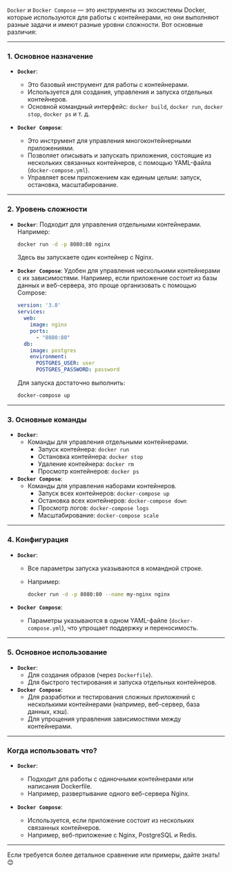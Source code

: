 `Docker` и `Docker Compose` — это инструменты из экосистемы Docker, которые используются для работы с контейнерами, но они выполняют разные задачи и имеют разные уровни сложности. Вот основные различия:

---

### **1. Основное назначение**

- **`Docker`**:
    
    - Это базовый инструмент для работы с контейнерами.
    - Используется для создания, управления и запуска отдельных контейнеров.
    - Основной командный интерфейс: `docker build`, `docker run`, `docker stop`, `docker ps` и т. д.
- **`Docker Compose`**:
    
    - Это инструмент для управления многоконтейнерными приложениями.
    - Позволяет описывать и запускать приложения, состоящие из нескольких связанных контейнеров, с помощью YAML-файла (`docker-compose.yml`).
    - Управляет всем приложением как единым целым: запуск, остановка, масштабирование.

---

### **2. Уровень сложности**

- **`Docker`**: Подходит для управления отдельными контейнерами. Например:
    
    ```bash
    docker run -d -p 8080:80 nginx
    ```
    
    Здесь вы запускаете один контейнер с Nginx.
    
- **`Docker Compose`**: Удобен для управления несколькими контейнерами с их зависимостями. Например, если приложение состоит из базы данных и веб-сервера, это проще организовать с помощью Compose:
    
    ```yaml
    version: '3.8'
    services:
      web:
        image: nginx
        ports:
          - "8080:80"
      db:
        image: postgres
        environment:
          POSTGRES_USER: user
          POSTGRES_PASSWORD: password
    ```
    
    Для запуска достаточно выполнить:
    
    ```bash
    docker-compose up
    ```
    

---

### **3. Основные команды**

- **`Docker`**:
    - Команды для управления отдельными контейнерами.
        - Запуск контейнера: `docker run`
        - Остановка контейнера: `docker stop`
        - Удаление контейнера: `docker rm`
        - Просмотр контейнеров: `docker ps`
- **`Docker Compose`**:
    - Команды для управления наборами контейнеров.
        - Запуск всех контейнеров: `docker-compose up`
        - Остановка всех контейнеров: `docker-compose down`
        - Просмотр логов: `docker-compose logs`
        - Масштабирование: `docker-compose scale`

---

### **4. Конфигурация**

- **`Docker`**:
    
    - Все параметры запуска указываются в командной строке.
    - Например:
        
        ```bash
        docker run -d -p 8080:80 --name my-nginx nginx
        ```
        
- **`Docker Compose`**:
    
    - Параметры указываются в одном YAML-файле (`docker-compose.yml`), что упрощает поддержку и переносимость.

---

### **5. Основное использование**

- **`Docker`**:
    - Для создания образов (через `Dockerfile`).
    - Для быстрого тестирования и запуска отдельных контейнеров.
- **`Docker Compose`**:
    - Для разработки и тестирования сложных приложений с несколькими контейнерами (например, веб-сервер, база данных, кэш).
    - Для упрощения управления зависимостями между контейнерами.

---

### **Когда использовать что?**

- **`Docker`**:
    
    - Подходит для работы с одиночными контейнерами или написания Dockerfile.
    - Например, развертывание одного веб-сервера Nginx.
- **`Docker Compose`**:
    
    - Используется, если приложение состоит из нескольких связанных контейнеров.
    - Например, веб-приложение с Nginx, PostgreSQL и Redis.

---

Если требуется более детальное сравнение или примеры, дайте знать! 😊